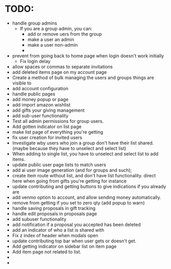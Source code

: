 # TODO:

 - handle group admins
   - If you are a group admin, you can:
     - add or remove uers from the group
     - make a user an admin
     - make a user non-admin
     - 
 - prevent from going back to home page when login doesn't work initially
   - Fix login delay
 - allow spaces or commas to separate invitations
 - add deleted items page on my account page
 - Create a method of bulk managing the users and groups things are visible to
 - add account configuration
 - handle public pages
 - add money popup or page
 - add import amazon wishlist
 - add gifts your giving management
 - add sub-user functionality
 - Test all admin permissions for group users.
 - Add gotten indicator on list page
 - make list page of everything you're getting
 - fix user creation for invited users
 - Investigate wby users who join a group don't have their list shared. (maybe because they have to unselect and select list)
 - When adding to single list, you have to unselect and select list to add items.
 - update public user page lists to match users
 - add ai user image generation (and for groups and such);
 - create item route without list, and don't have list functionality. direct here when going from gifts you're getting for instance
 - update contributing and getting buttons to give indications if you already are
 - add venmo option to account, and allow sending money automatically.
 - remove from getting if you set to zero qty (add popup to warn)
 - handle saving proposals in gift tracking
 - handle edit proposals in proposals page
 - add subuser functionality
 - add notification if a proposal you accepted has been deleted
 - add an indicator of who a list is shared with
 - Fix z index of header when modals open
 - update contributing top bar when user gets or doesn't get.
 - Add getting indicator on sidebar list on item page
 - Add item page not related to list.
 - 
 - 
